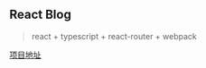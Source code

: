 ## React Blog
>react + typescript + react-router + webpack


[项目地址](https://github.com/lwei-jlu/react-blog)